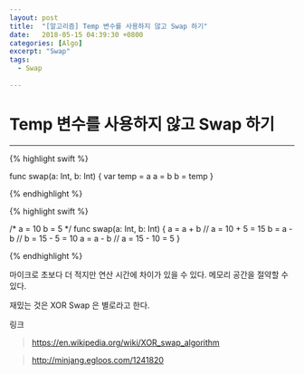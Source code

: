 ```yaml
---
layout: post
title:  "[알고리즘] Temp 변수를 사용하지 않고 Swap 하기"
date:   2018-05-15 04:39:30 +0800
categories: [Algo]
excerpt: "Swap"
tags:
  - Swap
  
---
```



# Temp 변수를 사용하지 않고 Swap 하기
---


{% highlight swift %}

func swap(a: Int, b: Int) {
  var temp = a
  a = b
  b = temp
}
 
{% endhighlight %}

{% highlight swift %}

/*
a = 10
b = 5
*/
func swap(a: Int, b: Int) {
  a = a + b // a = 10 + 5 = 15
  b = a - b // b = 15 - 5 = 10
  a = a - b // a = 15 - 10 = 5
}
 
{% endhighlight %}

마이크로 초보다 더 적지만 연산 시간에 차이가 있을 수 있다.
메모리 공간을 절약할 수 있다.


재밌는 것은
XOR Swap 은 별로라고 한다.

링크
>https://en.wikipedia.org/wiki/XOR_swap_algorithm

>http://minjang.egloos.com/1241820



